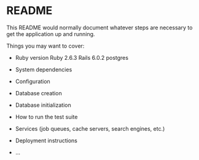 # README

This README would normally document whatever steps are necessary to get the
application up and running.

Things you may want to cover:

* Ruby version
 Ruby 2.6.3
 Rails 6.0.2
 postgres

* System dependencies

* Configuration

* Database creation

* Database initialization

* How to run the test suite

* Services (job queues, cache servers, search engines, etc.)

* Deployment instructions

* ...
